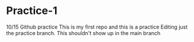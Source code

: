 # Practice-1
10/15 Github practice
This is my first repo and this is a practice
Editing just the practice branch. This shouldn't show up in the main branch
